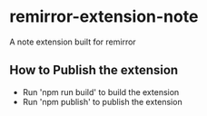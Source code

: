 # remirror-extension-note

A note extension built for remirror

## How to Publish the extension

- Run 'npm run build' to build the extension
- Run 'npm publish' to publish the extension
